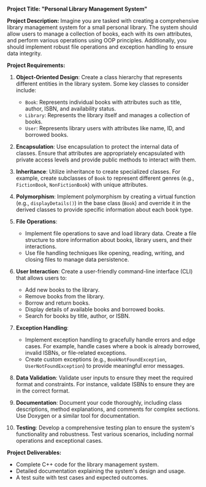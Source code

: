 **Project Title: "Personal Library Management System"**

**Project Description:**
Imagine you are tasked with creating a comprehensive library management system for a small personal library. The system should allow users to manage a collection of books, each with its own attributes, and perform various operations using OOP principles. Additionally, you should implement robust file operations and exception handling to ensure data integrity.

**Project Requirements:**

1. **Object-Oriented Design**: Create a class hierarchy that represents different entities in the library system. Some key classes to consider include:

   - `Book`: Represents individual books with attributes such as title, author, ISBN, and availability status.
   - `Library`: Represents the library itself and manages a collection of books.
   - `User`: Represents library users with attributes like name, ID, and borrowed books.

2. **Encapsulation**: Use encapsulation to protect the internal data of classes. Ensure that attributes are appropriately encapsulated with private access levels and provide public methods to interact with them.

3. **Inheritance**: Utilize inheritance to create specialized classes. For example, create subclasses of `Book` to represent different genres (e.g., `FictionBook`, `NonFictionBook`) with unique attributes.

4. **Polymorphism**: Implement polymorphism by creating a virtual function (e.g., `displayDetails()`) in the base class (`Book`) and override it in the derived classes to provide specific information about each book type.

5. **File Operations**:

   - Implement file operations to save and load library data. Create a file structure to store information about books, library users, and their interactions.
   - Use file handling techniques like opening, reading, writing, and closing files to manage data persistence.

6. **User Interaction**: Create a user-friendly command-line interface (CLI) that allows users to:

   - Add new books to the library.
   - Remove books from the library.
   - Borrow and return books.
   - Display details of available books and borrowed books.
   - Search for books by title, author, or ISBN.

7. **Exception Handling**:

   - Implement exception handling to gracefully handle errors and edge cases. For example, handle cases where a book is already borrowed, invalid ISBNs, or file-related exceptions.
   - Create custom exceptions (e.g., `BookNotFoundException`, `UserNotFoundException`) to provide meaningful error messages.

8. **Data Validation**: Validate user inputs to ensure they meet the required format and constraints. For instance, validate ISBNs to ensure they are in the correct format.

9. **Documentation**: Document your code thoroughly, including class descriptions, method explanations, and comments for complex sections. Use Doxygen or a similar tool for documentation.

10. **Testing**: Develop a comprehensive testing plan to ensure the system's functionality and robustness. Test various scenarios, including normal operations and exceptional cases.

**Project Deliverables:**

- Complete C++ code for the library management system.
- Detailed documentation explaining the system's design and usage.
- A test suite with test cases and expected outcomes.
